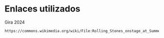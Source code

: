 # Enlaces utilizados

Gira 2024
```
https://commons.wikimedia.org/wiki/File:Rolling_Stones_onstage_at_Summerfest_2015.jpg

```